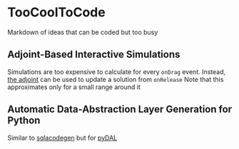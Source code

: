 # TooCoolToCode
Markdown of ideas that can be coded but too busy

## Adjoint-Based Interactive Simulations

Simulations are too expensive to calculate for every `onDrag` event. 
Instead, [the adjoint](https://marcschwalbach.com/posts/2016/5/29/a-taste-of-adjoint-sensitivity-analysis) can be used to update a solution from  `onRelease`
Note that this approximates only for a small range around it

## Automatic Data-Abstraction Layer Generation for Python

Similar to [sqlacodegen](https://github.com/agronholm/sqlacodegen) but for [pyDAL](https://github.com/web2py/pydal)
